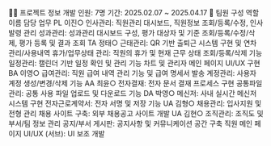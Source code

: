 👨‍💻 프로젝트 정보
개발 인원: 7명
기간: 2025.02.07 ~ 2025.04.17
👥 팀원 구성
역할	이름	담당 업무
PL	이진○	인사관리: 직원관리 대시보드, 직원정보 조회/등록/수정, 인사발령 관리
성과관리: 성과관리 대시보드 구성, 평가 대상자 및 기준 조회/등록/수정/삭제, 평가 등록 및 결과 조회
TA	정태○	근태관리: QR 기반 출퇴근 시스템 구현 및 연차 관리/사용내역
휴가/업무상태 관리: 직원의 휴가 및 현재 근무 상태 조회/등록/삭제 기능
일정관리: 캘린더 기반 일정 확인 및 관리 기능
차트 및 관리자 메인 페이지 UI/UX 구현
BA	이영○	급여관리: 직원 급여 내역 관리 기능 및 급여 명세서 발송
계정관리: 사용자 계정 생성/변경/삭제 기능
AA	최윤○	전자결재: 전자 문서 결재 프로세스 구현
공통파일 관리: 공통 사용 파일 업로드 및 다운로드 기능
DA	박영○	메신저: 사내 실시간 메신저 시스템 구현
전자근로계약서: 전자 서명 및 저장 기능
UA	김형○	채용관리: 입사지원 및 전형 관리
채용 사이트 구축: 외부 채용공고 사이트 개발
UA	김현○	조직관리: 조직도 및 부서/팀 정보 관리
공지/부서 게시판: 공지사항 및 커뮤니케이션 공간 구축
직원 메인 페이지 UI/UX (서브): UI 보조 개발
